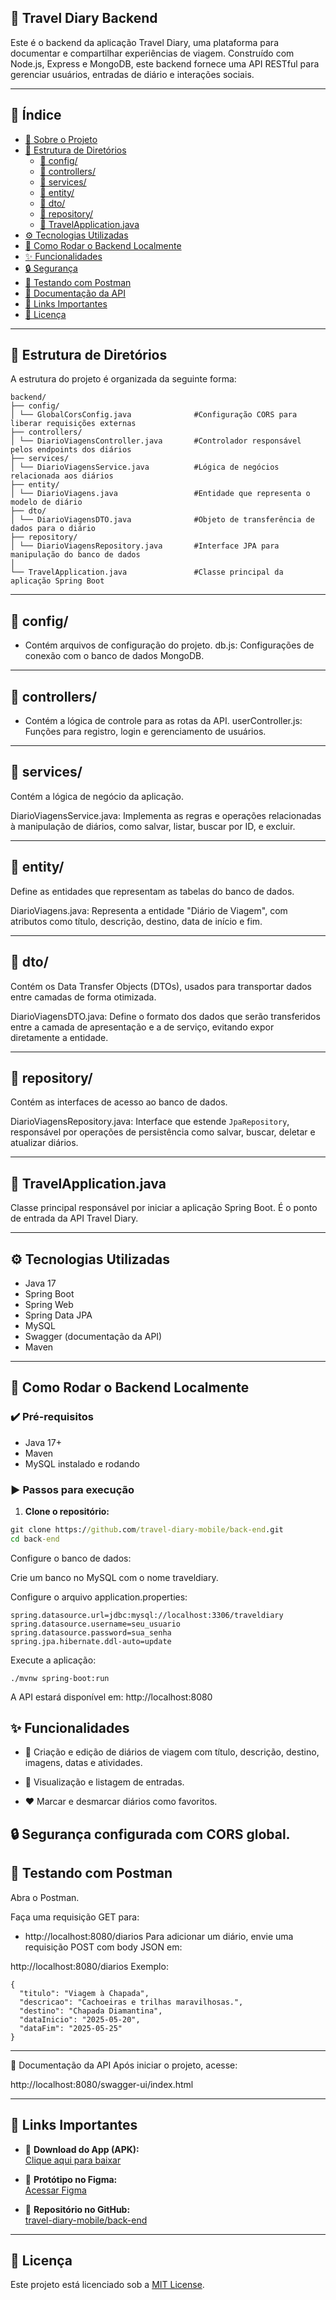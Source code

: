 ## 📖 Travel Diary Backend
Este é o backend da aplicação Travel Diary, uma plataforma para documentar e compartilhar experiências de viagem.
Construído com Node.js, Express e MongoDB, este backend fornece uma API RESTful para gerenciar usuários, entradas de diário e interações sociais.

---

## 📑 Índice

- [📖 Sobre o Projeto](#-travel-diary---backend)
- [📂 Estrutura de Diretórios](#-estrutura-de-diretórios)
  - [📁 config/](#-config)
  - [📁 controllers/](#-controllers)
  - [📁 services/](#-services)
  - [📁 entity/](#-entity)
  - [📁 dto/](#-dto)
  - [📁 repository/](#-repository)
  - [📄 TravelApplication.java](#-travelapplicationjava)
- [⚙️ Tecnologias Utilizadas](#-tecnologias-utilizadas)
- [🚀 Como Rodar o Backend Localmente](#-como-rodar-o-backend-localmente)
- [✨ Funcionalidades](#-funcionalidades)
- [🔒 Segurança](#-segurança-configurada-com-cors-global)
- [🧪 Testando com Postman](#-testando-com-postman)
- [🧭 Documentação da API](#-documentação-da-api)
- [📱 Links Importantes](#-links-importantes)
- [📄 Licença](#-licença)

---

## 📂 Estrutura de Diretórios
A estrutura do projeto é organizada da seguinte forma:

```
backend/
├── config/
│ └── GlobalCorsConfig.java              #Configuração CORS para liberar requisições externas
├── controllers/
│ └── DiarioViagensController.java       #Controlador responsável pelos endpoints dos diários
├── services/
│ └── DiarioViagensService.java          #Lógica de negócios relacionada aos diários
├── entity/
│ └── DiarioViagens.java                 #Entidade que representa o modelo de diário
├── dto/
│ └── DiarioViagensDTO.java              #Objeto de transferência de dados para o diário
├── repository/
│ └── DiarioViagensRepository.java       #Interface JPA para manipulação do banco de dados
│
└── TravelApplication.java               #Classe principal da aplicação Spring Boot                
```
---

## 📁 config/
- Contém arquivos de configuração do projeto.
db.js: Configurações de conexão com o banco de dados MongoDB.

---

## 📁 controllers/
- Contém a lógica de controle para as rotas da API.
userController.js: Funções para registro, login e gerenciamento de usuários.

---

## 📁 services/
Contém a lógica de negócio da aplicação.

DiarioViagensService.java: Implementa as regras e operações relacionadas à manipulação de diários, como salvar, listar, buscar por ID, e excluir.

---

## 📁 entity/
Define as entidades que representam as tabelas do banco de dados.

DiarioViagens.java: Representa a entidade "Diário de Viagem", com atributos como título, descrição, destino, data de início e fim.

---

## 📁 dto/
Contém os Data Transfer Objects (DTOs), usados para transportar dados entre camadas de forma otimizada.

DiarioViagensDTO.java: Define o formato dos dados que serão transferidos entre a camada de apresentação e a de serviço, evitando expor diretamente a entidade.

---

## 📁 repository/
Contém as interfaces de acesso ao banco de dados.

DiarioViagensRepository.java: Interface que estende `JpaRepository`, responsável por operações de persistência como salvar, buscar, deletar e atualizar diários.

---

## 📄 TravelApplication.java
Classe principal responsável por iniciar a aplicação Spring Boot. É o ponto de entrada da API Travel Diary.

---

## ⚙️ Tecnologias Utilizadas

- Java 17
- Spring Boot
- Spring Web
- Spring Data JPA
- MySQL
- Swagger (documentação da API)
- Maven

---

## 🚀 Como Rodar o Backend Localmente

### ✔️ Pré-requisitos

- Java 17+
- Maven
- MySQL instalado e rodando

### ▶️ Passos para execução

1. **Clone o repositório:**

```cmd
git clone https://github.com/travel-diary-mobile/back-end.git
cd back-end
```

Configure o banco de dados:

Crie um banco no MySQL com o nome traveldiary.

Configure o arquivo application.properties:

```properties
spring.datasource.url=jdbc:mysql://localhost:3306/traveldiary
spring.datasource.username=seu_usuario
spring.datasource.password=sua_senha
spring.jpa.hibernate.ddl-auto=update
```

Execute a aplicação:

```
./mvnw spring-boot:run
```
A API estará disponível em: http://localhost:8080


## ✨ Funcionalidades
- 📌 Criação e edição de diários de viagem com título, descrição, destino, imagens, datas e atividades.

- 📖 Visualização e listagem de entradas.

- ❤️ Marcar e desmarcar diários como favoritos.

## 🔒 Segurança configurada com CORS global.

## 🧪 Testando com Postman
Abra o Postman.

Faça uma requisição GET para:

- http://localhost:8080/diarios
Para adicionar um diário, envie uma requisição POST com body JSON em:

http://localhost:8080/diarios
Exemplo:
```
{
  "titulo": "Viagem à Chapada",
  "descricao": "Cachoeiras e trilhas maravilhosas.",
  "destino": "Chapada Diamantina",
  "dataInicio": "2025-05-20",
  "dataFim": "2025-05-25"
}
```

---

🧭 Documentação da API
Após iniciar o projeto, acesse:

http://localhost:8080/swagger-ui/index.html

---

## 📱 Links Importantes

- 🔗 **Download do App (APK):**  
  [Clique aqui para baixar](https://www.mediafire.com/file/7q4wcrsxt4a7epc/application-fd521f38-f6b9-4ee7-9329-5483675831cc.apk/file)

- 🎨 **Protótipo no Figma:**  
  [Acessar Figma](https://www.figma.com/design/DyR3XTthIUz1Z6LVTiojDJ/Untitled?node-id=0-1&t=4hL7LAHbHEyp9L9D-1)

- 📁 **Repositório no GitHub:**  
  [travel-diary-mobile/back-end](https://github.com/travel-diary-mobile/back-end)

---

## 📄 Licença

Este projeto está licenciado sob a [MIT License](https://opensource.org/licenses/MIT).
